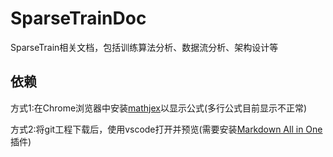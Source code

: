 SparseTrainDoc
=================

SparseTrain相关文档，包括训练算法分析、数据流分析、架构设计等

## 依赖

方式1:在Chrome浏览器中安装[mathjex](https://chrome.google.com/webstore/detail/mathjax-plugin-for-github/ioemnmodlmafdkllaclgeombjnmnbima)以显示公式(多行公式目前显示不正常)

方式2:将git工程下载后，使用vscode打开并预览(需要安装[Markdown All in One](https://marketplace.visualstudio.com/items?itemName=yzhang.markdown-all-in-one)插件)
